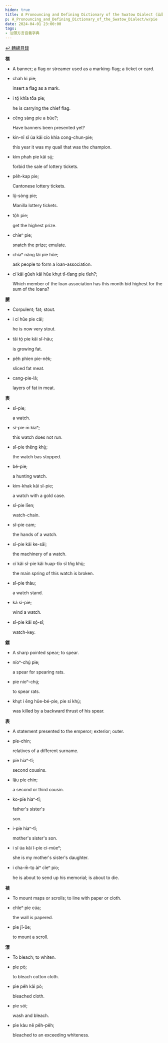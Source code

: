 ```yaml
---
hiden: true
title: A Pronouncing and Defining Dictionary of the Swatow Dialect (汕頭方言音義字典) / pie
p: A_Pronouncing_and_Defining_Dictionary_of_the_Swatow_Dialect/w/pie
date: 2024-04-01 23:00:00
tags: 
- 汕頭方言音義字典
---
```


[↩️ 轉總目錄](/A_Pronouncing_and_Defining_Dictionary_of_the_Swatow_Dialect)


**標**
- A banner; a flag or streamer used as a marking-flag; a ticket or card.

- chah ki pie;

  insert a flag as a mark.

- i tó̤ khîa tōa pie;

  he is carrying the chief flag.

- cêng sàng pie a būe?;

  Have banners been presented yet?

- kin-nî sĭ úa kâi cío khìa cong-chun-pie;

  this year it was my quail that was the champion.

- kìm phah pie kâi sṳ̄;

  forbid the sale of lottery tickets.

- pêh-kap pie;

  Cantonese lottery tickets.

- lṳ̆-sòng pie;

  Manilla lottery tickets.

- tô̤h pie;

  get the highest prize.

- chíeⁿ pie;

  snatch the prize; emulate.

- chíaⁿ nâng lâi pie hŭe;

  ask people to form a loan-association.

- cí kâi gûeh kâi hŭe khṳt tī-tîang pie tîeh?;

  Which member of the loan association has this month bid highest for the sum of the loans?

**臕**
- Corpulent; fat; stout.

- i cí hûe pie căi;

  he is now very stout.

- tăi tó̤ pie kâi sî-hāu;

  is growing fat.

- pêh phìen pie-nêk;

  sliced fat meat.

- cang-pie-lâ;

  layers of fat in meat.

**表**

- sî-pie;

  a watch.

- sî-pie m̄ kîaⁿ;

  this watch does not run.

- sî-pie thêng khṳ̀;

  the watch bas stopped.

- bé-pie;

  a hunting watch.

- kim-khak kâi sî-pie;

  a watch with a gold case.

- sî-pie līen;

  watch-chain.

- sî-pie cam;

  the hands of a watch.

- sî-pie kâi ke-sāi;

  the machinery of a watch.

- cí kâi sî-pie kâi huap-tîo sĭ tn̆g khṳ̀;

  the main spring of this watch is broken.

- sî-pie thàu;

  a watch stand.

- ká sì-pie;

  wind a watch.

- sî-pie kâi só̤-sî;

  watch-key.

**鏢**
- A sharp pointed spear; to spear.

- níoⁿ-chṳ́ pie;

  a spear for spearing rats.

- pie níoⁿ-chṳ́;

  to spear rats.

- khṳt i ēng hûe-bé-pie, pie sí khṳ̀;

  was killed by a backward thrust of his spear.

**表**
- A statement presented to the emperor; exterior; outer.

- píe-chin;

  relatives of a different surname.

- píe hiaⁿ-tĭ;

  second cousins.

- lău píe chin;

  a second or third cousin.

- ko-píe hiaⁿ-tĭ;

  father's sister's 

  son.

- i-píe hiaⁿ-tĭ;

  mother's sister's son.

- i sĭ úa kâi î-píe cí-mūeⁿ;

  she is my mother's sister's daughter.

- i cha-m̄-to̤ àiⁿ cĭeⁿ pío;

  he is about to send up his memorial; is about to die.

**裱**
- To mount maps or scrolls; to line with paper or cloth.

- chîeⁿ pìe cúa;

  the wall is papered.

- pìe jī-ūe;

  to mount a scroll.

**漂**
- To bleach; to whiten.

- pìe pò;

  to bleach cotton cloth.

- pìe pêh kâi pò;

  bleached cloth.

- pìe sói;

  wash and bleach.

- pìe kàu nĕ pêh-pêh;

  bleached to an exceeding whiteness.